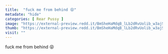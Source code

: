 ```yaml
---
title:  "fuck me from behind 😝"
metadate: "hide"
categories: [ Rear Pussy ]
image: "https://external-preview.redd.it/BmSheHaMdqB_lLb2dRvUolib_w3ajSWCYgd0yRN4Kds.jpg?auto=webp&s=ba5611c4a7466d2fa2983d10d185d162eb487d8c"
thumb: "https://external-preview.redd.it/BmSheHaMdqB_lLb2dRvUolib_w3ajSWCYgd0yRN4Kds.jpg?width=1080&crop=smart&auto=webp&s=ff074099f24e1a1ae8953512abe59a8a4e19abf9"
visit: ""
---
```

fuck me from behind 😝

